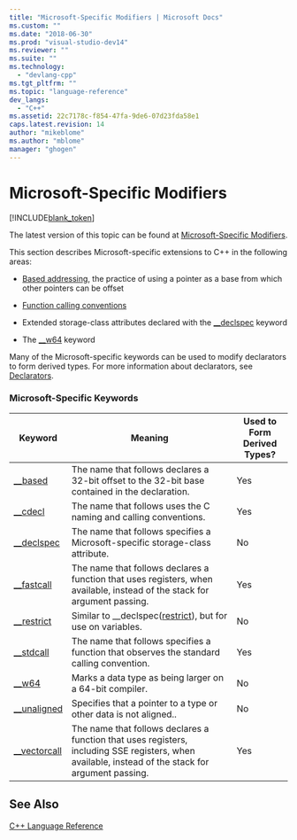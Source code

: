 ```yaml
---
title: "Microsoft-Specific Modifiers | Microsoft Docs"
ms.custom: ""
ms.date: "2018-06-30"
ms.prod: "visual-studio-dev14"
ms.reviewer: ""
ms.suite: ""
ms.technology: 
  - "devlang-cpp"
ms.tgt_pltfrm: ""
ms.topic: "language-reference"
dev_langs: 
  - "C++"
ms.assetid: 22c7178c-f854-47fa-9de6-07d23fda58e1
caps.latest.revision: 14
author: "mikeblome"
ms.author: "mblome"
manager: "ghogen"
---
```

# Microsoft-Specific Modifiers
[!INCLUDE[blank_token](../includes/blank-token.md)]

The latest version of this topic can be found at [Microsoft-Specific Modifiers](https://docs.microsoft.com/cpp/cpp/microsoft-specific-modifiers).  
  
This section describes Microsoft-specific extensions to C++ in the following areas:  
  
-   [Based addressing](../cpp/based-addressing.md), the practice of using a pointer as a base from which other pointers can be offset  
  
-   [Function calling conventions](../cpp/calling-conventions.md)  
  
-   Extended storage-class attributes declared with the [__declspec](../cpp/declspec.md) keyword  
  
-   The [__w64](../cpp/w64.md) keyword  
  
 Many of the Microsoft-specific keywords can be used to modify declarators to form derived types. For more information about declarators, see [Declarators](http://msdn.microsoft.com/en-us/8a7b9b51-92bd-4ac0-b3fe-0c4abe771838).  
  
### Microsoft-Specific Keywords  
  
|Keyword|Meaning|Used to Form Derived Types?|  
|-------------|-------------|---------------------------------|  
|[__based](../cpp/based-grammar.md)|The name that follows declares a 32-bit offset to the 32-bit base contained in the declaration.|Yes|  
|[__cdecl](../cpp/cdecl.md)|The name that follows uses the C naming and calling conventions.|Yes|  
|[__declspec](../cpp/declspec.md)|The name that follows specifies a Microsoft-specific storage-class attribute.|No|  
|[__fastcall](../cpp/fastcall.md)|The name that follows declares a function that uses registers, when available, instead of the stack for argument passing.|Yes|  
|[__restrict](../cpp/extension-restrict.md)|Similar to __declspec([restrict](../cpp/restrict.md)), but for use on variables.|No|  
|[__stdcall](../cpp/stdcall.md)|The name that follows specifies a function that observes the standard calling convention.|Yes|  
|[__w64](../cpp/w64.md)|Marks a data type as being larger on a 64-bit compiler.|No|  
|[__unaligned](../cpp/unaligned.md)|Specifies that a pointer to a type or other data is not aligned..|No|  
|[__vectorcall](../cpp/vectorcall.md)|The name that follows declares a function that uses registers, including SSE registers, when available, instead of the stack for argument passing.|Yes|  
  
## See Also  
 [C++ Language Reference](../cpp/cpp-language-reference.md)





